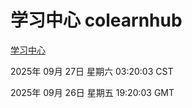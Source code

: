 # 学习中心 colearnhub
[学习中心](http://59.174.11.10:56308/colearnhub/)

2025年 09月 27日 星期六 03:20:03 CST

2025年 09月 26日 星期五 19:20:03 GMT
